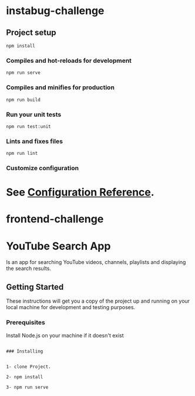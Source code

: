 # instabug-challenge

## Project setup
```
npm install
```

### Compiles and hot-reloads for development
```
npm run serve
```

### Compiles and minifies for production
```
npm run build
```

### Run your unit tests
```
npm run test:unit
```

### Lints and fixes files
```
npm run lint
```

### Customize configuration
See [Configuration Reference](https://cli.vuejs.org/config/).
=======
# frontend-challenge

# YouTube Search App

Is an app for searching YouTube videos, channels, playlists and displaying the search results. 
## Getting Started

These instructions will get you a copy of the project up and running on your local machine for development and testing purposes.

### Prerequisites

Install Node.js on your machine if it doesn't exist

```

### Installing


1- clone Project.

2- npm install

3- npm run serve

```

